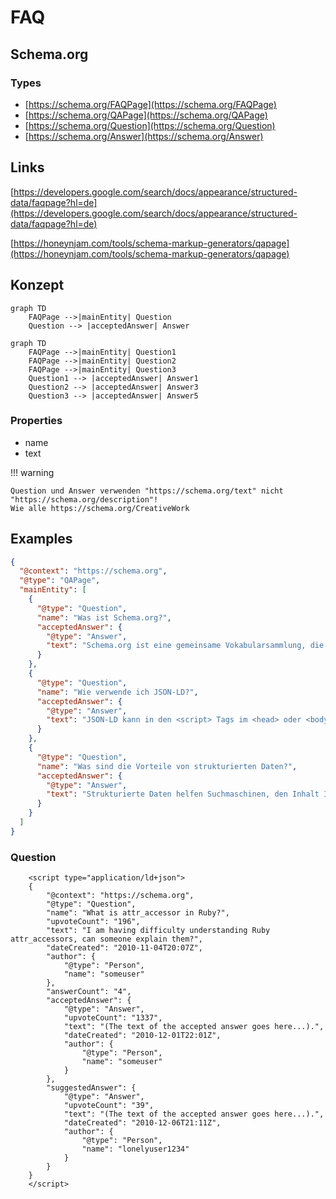 # FAQ

## Schema.org

### Types

* [https://schema.org/FAQPage](https://schema.org/FAQPage)
* [https://schema.org/QAPage](https://schema.org/QAPage)
* [https://schema.org/Question](https://schema.org/Question)
* [https://schema.org/Answer](https://schema.org/Answer)

## Links
[https://developers.google.com/search/docs/appearance/structured-data/faqpage?hl=de](https://developers.google.com/search/docs/appearance/structured-data/faqpage?hl=de)

[https://honeynjam.com/tools/schema-markup-generators/qapage](https://honeynjam.com/tools/schema-markup-generators/qapage)

## Konzept
``` mermaid
graph TD
    FAQPage -->|mainEntity| Question
    Question --> |acceptedAnswer| Answer
```


``` mermaid
graph TD
    FAQPage -->|mainEntity| Question1
    FAQPage -->|mainEntity| Question2
    FAQPage -->|mainEntity| Question3
    Question1 --> |acceptedAnswer| Answer1
    Question2 --> |acceptedAnswer| Answer3
    Question3 --> |acceptedAnswer| Answer5
```

### Properties

* name
* text

!!! warning

    Question und Answer verwenden "https://schema.org/text" nicht "https://schema.org/description"!
    Wie alle https://schema.org/CreativeWork

## Examples 
``` JSON
{
  "@context": "https://schema.org",
  "@type": "QAPage",
  "mainEntity": [
    {
      "@type": "Question",
      "name": "Was ist Schema.org?",
      "acceptedAnswer": {
        "@type": "Answer",
        "text": "Schema.org ist eine gemeinsame Vokabularsammlung, die von Suchmaschinen verwendet wird, um strukturierte Daten auf Webseiten zu kennzeichnen."
      }
    },
    {
      "@type": "Question",
      "name": "Wie verwende ich JSON-LD?",
      "acceptedAnswer": {
        "@type": "Answer",
        "text": "JSON-LD kann in den <script> Tags im <head> oder <body> Ihrer HTML-Seite eingebettet werden, um strukturierte Daten bereitzustellen."
      }
    },
    {
      "@type": "Question",
      "name": "Was sind die Vorteile von strukturierten Daten?",
      "acceptedAnswer": {
        "@type": "Answer",
        "text": "Strukturierte Daten helfen Suchmaschinen, den Inhalt Ihrer Seite besser zu verstehen, was zu einer besseren Sichtbarkeit in den Suchergebnissen führen kann."
      }
    }
  ]
}
```

### Question

```
    <script type="application/ld+json">
    {
        "@context": "https://schema.org",
        "@type": "Question",
        "name": "What is attr_accessor in Ruby?",
        "upvoteCount": "196",
        "text": "I am having difficulty understanding Ruby attr_accessors, can someone explain them?",
        "dateCreated": "2010-11-04T20:07Z",
        "author": {
            "@type": "Person",
            "name": "someuser"
        },
        "answerCount": "4",
        "acceptedAnswer": {
            "@type": "Answer",
            "upvoteCount": "1337",
            "text": "(The text of the accepted answer goes here...).",
            "dateCreated": "2010-12-01T22:01Z",
            "author": {
                "@type": "Person",
                "name": "someuser"
            }
        },
        "suggestedAnswer": {
            "@type": "Answer",
            "upvoteCount": "39",
            "text": "(The text of the accepted answer goes here...).",
            "dateCreated": "2010-12-06T21:11Z",
            "author": {
                "@type": "Person",
                "name": "lonelyuser1234"
            }
        }
    }
    </script>
```